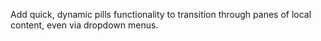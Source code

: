 Add quick, dynamic pills functionality to transition through panes of local content, even via dropdown menus. 